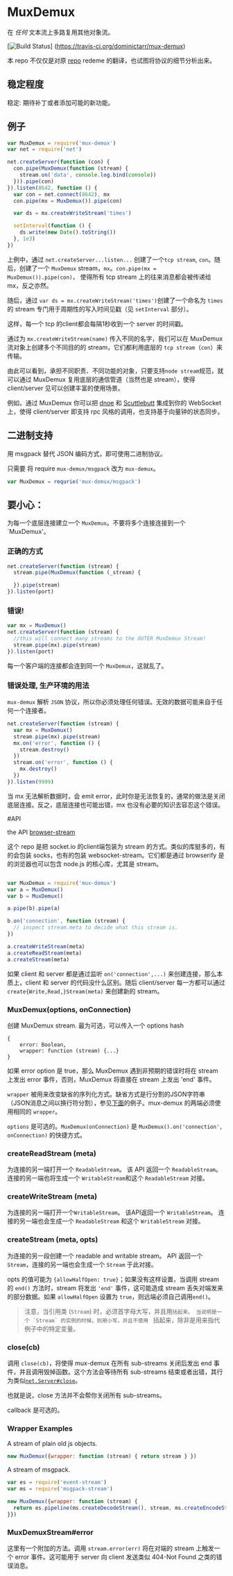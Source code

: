 # MuxDemux

在 _任何_ 文本流上多路复用其他对象流。

[![Build Status](https://travis-ci.org/dominictarr/mux-demux.png)]
  (https://travis-ci.org/dominictarr/mux-demux)
  
本 repo 不仅仅是对原 [repo](https://github.com/dominictarr/mux-demux) redeme 的翻译，也试图将协议的细节分析出来。

## 稳定程度

稳定: 期待补丁或者添加可能的新功能。

## 例子

``` js
var MuxDemux = require('mux-demux')
var net = require('net')

net.createServer(function (con) {
  con.pipe(MuxDemux(function (stream) {
    stream.on('data', console.log.bind(console))
  })).pipe(con)
}).listen(8642, function () {
  var con = net.connect(8642), mx
  con.pipe(mx = MuxDemux()).pipe(con)

  var ds = mx.createWriteStream('times')

  setInterval(function () {
    ds.write(new Date().toString())
  }, 1e3)
})
```

上例中，通过 `net.createServer...listen...` 创建了一个`tcp stream`, `con`。随后，创建了一个 `MuxDemux` stream，`mx`。`con.pipe(mx = MuxDemux()).pipe(con)`， 使得所有 tcp stream 上的往来消息都会被传递给 mx，反之亦然。

随后，通过 `var ds = mx.createWriteStream('times')`创建了一个命名为 `times` 的 stream 专门用于周期性的写入时间见戳（见 `setInterval` 部分）。

这样，每一个 tcp 的client都会每隔1秒收到一个 server 的时间戳。

通过为  `mx.createWriteStream(name)` 传入不同的名字，我们可以在 MuxDemux 流对象上创建多个不同目的的 stream，它们都利用底层的 `tcp stream`（`con`）来传输。

由此可以看到，承担不同职责、不同功能的对象，只要支持`node stream`规范，就可以通过 MuxDemux 复用底层的通信管道（当然也是 stream），使得 client/server 见可以创建丰富的使用场景。

例如，通过 MuxDemux 你可以把 [dnoe](https://github.com/substack/dnode) 和 [Scuttlebutt](https://github.com/dominictarr/scuttlebutt) 集成到你的 WebSocket 上，使得 client/server 即支持 rpc 风格的调用，也支持基于向量钟的状态同步。

## 二进制支持

用 msgpack 替代 JSON 编码方式，即可使用二进制协议。

只需要 将 require `mux-demux/msgpack` 改为 `mux-demux`。

``` js
var MuxDemux = requrie('mux-demux/msgpack')
```

## 要小心：

为每一个底层连接建立一个 `MuxDemux`。不要将多个连接连接到一个 `MuxDemux'。

### 正确的方式

``` js
net.createServer(function (stream) {
  stream.pipe(MuxDemux(function (_stream) { 

  }).pipe(stream)
}).listen(port)
```

### 错误!
``` js
var mx = MuxDemux()
net.createServer(function (stream) {
  //this will connect many streams to the OUTER MuxDemux Stream!
  stream.pipe(mx).pipe(stream)
}).listen(port)
```

每一个客户端的连接都会连到同一个 `MuxDemux`，这就乱了。

### 错误处理, 生产环境的用法

`mux-demux` 解析 `JSON` 协议，所以你必须处理任何错误。无效的数据可能来自于任何一个连接者。

``` js
net.createServer(function (stream) {
  var mx = MuxDemux()
  stream.pipe(mx).pipe(stream)
  mx.on('error', function () {
    stream.destroy()
  })
  stream.on('error', function () {
    mx.destroy()
  })
}).listen(9999)
```

当 mx 无法解析数据时，会 emit error，此时你是无法恢复的，通常的做法是关闭底层连接。反之，底层连接也可能出错，mx 也没有必要的知识去容忍这个错误。

#API

the API [browser-stream](http://github.com/dominictarr/browser-stream#api)

这个 repo 是把 socket.io 的client端包装为 stream 的方式。类似的库挺多的，有的会包装 socks，也有的包装 websocket-stream。它们都是通过 browserify 是的浏览器也可以包含 node.js 的核心库，尤其是 stream。

``` js

var MuxDemux = require('mux-demux')
var a = MuxDemux()
var b = MuxDemux()

a.pipe(b).pipe(a)

b.on('connection', function (stream) {
  // inspect stream.meta to decide what this stream is.
})

a.createWriteStream(meta)
a.createReadStream(meta)
a.createStream(meta)

```

如果 client 和 server 都是通过监听 `on('connection',...)` 来创建连接，那么本质上，client 和 server 的代码没什么区别。随后 client/server 每一方都可以通过 `create{Write,Read,}Stream(meta)` 来创建新的 stream。

### MuxDemux(options, onConnection)

创建 MuxDemux stream. 最为可选，可以传入一个 options hash 

    {
        error: Boolean,
        wrapper: function (stream) {...}
    }

如果 error option 是 true，那么 MuxDemux 遇到非预期的错误时将在 stream 上发出 error 事件，否则，MuxDemux 将直接在 stream 上发出 'end' 事件。

`wrapper` 被用来改变缺省的序列化方式。缺省方式是行分割的JSON字符串（JSON消息之间以换行符分割），参见[下面](#wrapper_examples)的例子。mux-demux 的两端必须使用相同的 `wrapper`。

`options` 是可选的。`MuxDemux(onConnection)` 是 `MuxDemux().on('connection', onConnection)` 的快捷方式。

### createReadStream (meta)

为连接的另一端打开一个 `ReadableStream`。
该 API 返回一个 `ReadableStream`。
连接的另一端也将生成一个 `WritableStream`和这个 `ReadableStream` 对接。

### createWriteStream (meta)

为连接的另一端打开一个`WritableStream`。
该API返回一个 `WritableStream`。
连接的另一端也会生成一个 `ReadableStream` 和这个 `WritableStream` 对接。

### createStream (meta, opts)

为连接的另一段创建一个 readable and writable stream。
API 返回一个 `Stream`，连接的另一端也会生成一个 `Stream` 于此对接。

opts 的值可能为 `{allowHalfOpen: true}`；如果没有这样设置，当调用 stream 的 `end()` 方法时，stream 将发出 `'end'` 事件，这可能造成 stream 丢失对端发来的部分数据。如果 `allowHalfOpen` 设置为 `true`，则远端必须自己调用`end()`。

> 注意，当引用类 (`Stream`) 时，必须首字母大写，并且用``括起来。
> 当说明是一个 `Stream` 的实例的时候，则用小写，并且不使用 `` 括起来，除非是用来指代例子中的特定变量。

### close(cb)

调用 `close(cb)`，将使得 mux-demux 在所有 sub-streams 关闭后发出 end 事件，并且调用毁掉函数。这个方法会等待所有 sub-streams 结束或者出错，其行为类似[`net.Server#close`](http://nodejs.org/api/net.html#net_server_close_cb)。

也就是说，close 方法并不会帮你关闭所有 sub-streams。

callback 是可选的。

### Wrapper Examples

A stream of plain old js objects.

``` js
new MuxDemux({wrapper: function (stream) { return stream } })
```

A stream of msgpack.

``` js
var es = require('event-stream')
var ms = require('msgpack-stream')

new MuxDemux({wrapper: function (stream) { 
  return es.pipeline(ms.createDecodeStream(), stream, ms.createEncodeStream()) 
}})

```

### MuxDemuxStream#error

这里有一个附加的方法。调用 `stream.error(err)` 将在对端的 stream 上触发一个 error 事件。这可能用于 server 向 client 发送类似 404-Not Found 之类的错误消息。